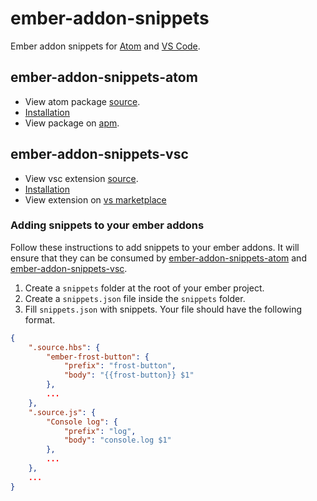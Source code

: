 # ember-addon-snippets

Ember addon snippets for [Atom](http://atom.io/) and [VS Code](http://code.visualstudio.com/).

## ember-addon-snippets-atom
* View atom package [source](https://github.com/ciena-blueplanet/ember-addon-snippets-atom).
* [Installation](https://github.com/ciena-blueplanet/ember-addon-snippets-atom#consuming-ember-addon-snippets-in-atom)
* View package on [apm](https://atom.io/packages/ember-addon-snippets).

## ember-addon-snippets-vsc
* View vsc extension [source](https://github.com/ciena-blueplanet/ember-addon-snippets-vsc).
* [Installation](https://github.com/ciena-blueplanet/ember-addon-snippets-vsc#consuming-ember-addon-snippets-in-vsc)
* View extension on [vs marketplace](https://marketplace.visualstudio.com/items?itemName=ciena-blueplanet.ember-addon-snippets)

### Adding snippets to your ember addons

Follow these instructions to add snippets to your ember addons. It will ensure that they can be consumed by [ember-addon-snippets-atom](https://github.com/ciena-blueplanet/ember-addon-snippets-atom) and [ember-addon-snippets-vsc](https://github.com/ciena-blueplanet/ember-addon-snippets-vsc).

1. Create a `snippets` folder at the root of your ember project.
2. Create a `snippets.json` file inside the `snippets` folder.
3. Fill `snippets.json` with snippets. Your file should have the following format.

```json
{
    ".source.hbs": {
        "ember-frost-button": {
            "prefix": "frost-button",
            "body": "{{frost-button}} $1"
        },
        ...
    },
    ".source.js": {
        "Console log": {
            "prefix": "log",
            "body": "console.log $1"
        },
        ...
    },
    ...
}
```


